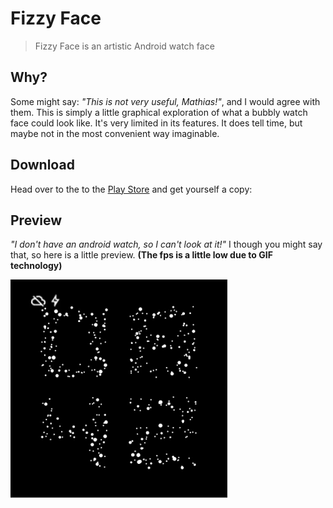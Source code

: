 # Fizzy Face

> Fizzy Face is an artistic Android watch face

## Why?

Some might say: _"This is not very useful, Mathias!"_, and I would agree with them. This is simply
a little graphical exploration of what a bubbly watch face could look like. It's very limited in its
features. It does tell time, but maybe not in the most convenient way imaginable.


## Download

Head over to the to the [Play Store](https://play.google.com/store/apps/details?id=com.roboshoes.fizzy&hl=en) and get yourself a copy:



## Preview

_"I don't have an android watch, so I can't look at it!"_
I though you might say that, so here is a little preview.
__(The fps is a little low due to GIF technology)__

![preview](assets/preview.gif)


